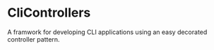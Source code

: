 # CliControllers
A framwork for developing CLI applications using an easy decorated controller pattern.
